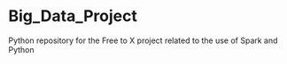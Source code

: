 # Big_Data_Project
Python repository for the Free to X project related to the use of Spark and Python
